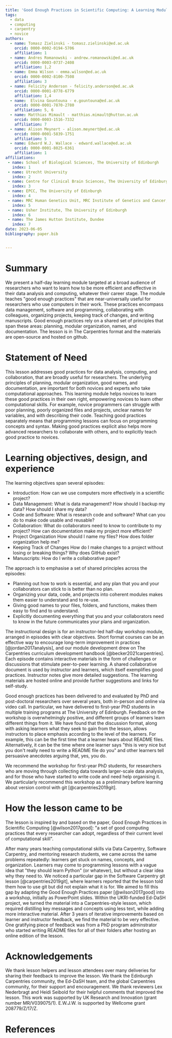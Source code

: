 ```yaml
---
title: 'Good Enough Practices in Scientific Computing: A Learning Module for Researchers'
tags:
  - data
  - computing
  - carpentry
  - novice
authors:
  - name: Tomasz Zielinski - tomasz.zielinski@ed.ac.uk
    orcid: 0000-0002-0194-5706
    affiliation: 1
  - name: Andres Romanowski - andrew.romanowski@ed.ac.uk
    orcid: 0000-0003-0737-2408
    affiliation: 1,2
  - name: Emma Wilson - emma.wilson@ed.ac.uk
    orcid: 0000-0002-8100-7508
    affiliation: 3
  - name: Felicity Anderson - felicity.anderson@ed.ac.uk 
    orcid: 0000-0001-8778-6779
    affiliation: 1,4
  - name:  Elvina Gountouna - e.gountouna@ed.ac.uk
    orcid: 0000-0001-7870-2780
    affiliation: 5, 6
  - name: Matthias Mimault - matthias.mimault@hutton.ac.uk
    orcid: 0000-0003-1516-7332
    affiliation: 7
  - name: Alison Meynert - alison.meynert@ed.ac.uk
    orcid: 0000-0001-5839-1751
    affiliation: 5
  - name: Edward W.J. Wallace - edward.wallace@ed.ac.uk
    orcid: 0000-0001-8025-6361
    affiliation: 1
affiliations:
 - name: School of Biological Sciences, The University of Edinburgh
   index: 1
 - name: Utrecht University
   index: 2
 - name: Centre for Clinical Brain Sciences, The University of Edinburgh
   index: 3
 - name: EPCC, The University of Edinburgh
   index: 4
 - name: MRC Human Genetics Unit, MRC Institute of Genetics and Cancer, The University of Edinburgh
   index: 5
 - name: Usher Institute, The University of Edinburgh
   index: 6
 - name: The James Hutton Institute, Dundee
   index: 7
date: 2023-06-05
bibliography: paper.bib


---
```


# Summary

We present a half-day learning module targeted at a broad audience of researchers who want to learn how to be more efficient and effective in their data analysis and computing, whatever their career stage.
The module teaches "good enough practices" that are near-universally useful for researchers who use computers in their work.
These practices encompass data management, software and programming, collaborating with colleagues, organizing projects, keeping track of changes, and writing manuscripts.
Good enough practices rely on a shared set of principles that span these areas: planning, modular organization, names, and documentation.
The lesson is in The Carpentries format and the materials are open-source and hosted on github.


# Statement of Need

<!-- explain how the submitted artifacts contribute to computationally enabled teaching and learning, and describing how they might be adopted by others. -->

This lesson addresses good practices for data analysis, computing, and collaboration, that are broadly useful for researchers.
The underlying principles of planning, modular organization, good names, and documentation, are important for both novices and experts who take computational approaches.
This learning module helps novices to learn these good practices in their own right, empowering novices to learn other computational skills.
For example, novice programmers can struggle with poor planning, poorly organized files and projects, unclear names for variables, and with describing their code.
Teaching good practices separately means that programming lessons can focus on programming concepts and syntax.
Making good practices explicit also helps more advanced researchers to collaborate with others, and to explicitly teach good practice to novices.


# Learning objectives, design, and experience

<!--  describe the learning objectives, content, instructional design, and experience of use in teaching and learning situations. -->

The learning objectives span several episodes:

- Introduction: How can we use computers more effectively in a scientific project?
- Data Management: What is data management? How should I backup my data? How should I share my data? 
- Code and Software: What is research code and software? What can you do to make code usable and reusable? 
- Collaboration: What do collaborators need to know to contribute to my project? How can documentation make my project more efficient?
- Project Organization	How should I name my files? How does folder organization help me?
- Keeping Track of Changes	How do I make changes to a project without losing or breaking things? Why does GitHub exist?
- Manuscripts:	How do I write a collaborative paper?

The approach is to emphasise a set of shared principles across the episodes:
- Planning out how to work is essential, and any plan that you and your collaborators can stick to is better than no plan.
- Organizing your data, code, and projects into coherent modules makes them easier to understand and to re-use.
- Giving good names to your files, folders, and functions, makes them easy to find and to understand.
- Explicitly documenting everything that you and your collaborators need to know in the future communicates your plans and organization.

The instructional design is for an instructor-led half-day workshop module, arranged in episodes with clear objectives.
Short format courses can be an effective way to encourage long-term improvement in practices [@jordan2017analysis], and our module development drew on The Carpentries curriculum development handbook [@becker2021carpentries].
Each episode contains interactive materials in the form of challenges or discussions that stimulate peer-to-peer learning.
A shared collaborative document is used by instructor and learners, which itself exemplifies good practices.
Instructor notes give more detailed suggestions.
The learning materials are hosted online and provide further suggestions and links for self-study.

Good enough practices has been delivered to and evaluated by PhD and post-doctoral researchers over several years, both in-person and online via video call.
In particular, we have delivered to first-year PhD students in multiple training programs at The University of Edinburgh.
Feedback on the workshop is overwhelmingly positive, and different groups of learners learn different things from it.
We have found that the discussion format, along with asking learners what they seek to gain from the lesson, allows instructors to place emphasis according to the level of the learners.
For example, this can be the first time that a learner hears about README files.
Alternatively, it can be the time where one learner says "this is very nice but you don't really need to write a README file do you" and other learners tell persuasive anecdotes arguing that, yes, you do.

We recommend the workshop for first-year PhD students, for researchers who are moving through collecting data towards larger-scale data analysis, and for those who have started to write code and need help organising it.
We particularly recommend this workshop as a preliminary before learning about version control with git [@carpentries2019git].


# How the lesson came to be

The lesson is inspired by and based on the paper, Good Enough Practices in Scientific Computing [@wilson2017good]: "a set of good computing practices that every researcher can adopt, regardless of their current level of computational skill".

After many years teaching computational skills via Data Carpentry, Software Carpentry, and mentoring research students, we came across the same problems repeatedly: learners get stuck on names, concepts, and organization.
Learners may come to programming lessons with a vague idea that "they should learn Python" (or whatever), but without a clear idea why they need to.
We noticed a particular gap in the Software Carpentry git lesson [@carpentries2019git], where learners reported that the lesson told them how to use git but did not explain what it is for.
We aimed to fill this gap by adapting the Good Enough Practices paper [@wilson2017good] into a workshop, initially as PowerPoint slides.
Within the UKRI-funded Ed-DaSH project, we turned the material into a Carpentries-style lesson, which required distilling key messages and concepts using less text, while adding more interactive material.
After 3 years of iterative improvements based on learner and instructor feedback, we find the material to be very effective.
One gratifying piece of feedback was from a PhD program adminstrator who started writing README files for all of their folders after hosting an online edition of the lesson.



# Acknowledgements

We thank lesson helpers and lesson attendees over many deliveries for sharing their feedback to improve the lesson.
We thank the Edinburgh Carpentries community, the Ed-DaSH team, and the global Carpentries community, for their support and encouragement.
We thank reviewers Lex Nederbragt and Heidi Seibold for their helpful comments that improved the lesson.
This work was supported by UK Research and Innovation (grant number MR/V039075/1).
E.W.J.W. is supported by Wellcome grant 208779/Z/17/Z.


# References
